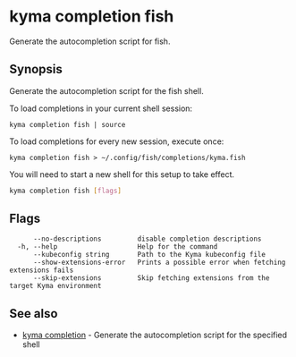 # kyma completion fish

Generate the autocompletion script for fish.

## Synopsis

Generate the autocompletion script for the fish shell.

To load completions in your current shell session:

	kyma completion fish | source

To load completions for every new session, execute once:

	kyma completion fish > ~/.config/fish/completions/kyma.fish

You will need to start a new shell for this setup to take effect.


```bash
kyma completion fish [flags]
```

## Flags

```text
      --no-descriptions         disable completion descriptions
  -h, --help                    Help for the command
      --kubeconfig string       Path to the Kyma kubeconfig file
      --show-extensions-error   Prints a possible error when fetching extensions fails
      --skip-extensions         Skip fetching extensions from the target Kyma environment
```

## See also

* [kyma completion](kyma_completion.md) - Generate the autocompletion script for the specified shell
